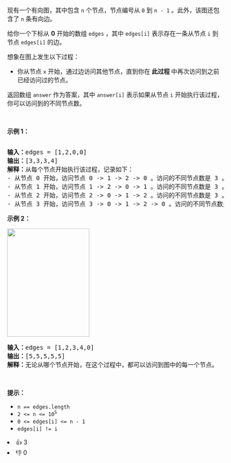 <p>现有一个有向图，其中包含 <code>n</code> 个节点，节点编号从 <code>0</code> 到 <code>n - 1</code> 。此外，该图还包含了 <code>n</code> 条有向边。</p>

<p>给你一个下标从 <strong>0</strong> 开始的数组 <code>edges</code> ，其中 <code>edges[i]</code> 表示存在一条从节点 <code>i</code> 到节点 <code>edges[i]</code> 的边。</p>

<p>想象在图上发生以下过程：</p>

<ul> 
 <li>你从节点 <code>x</code> 开始，通过边访问其他节点，直到你在<strong> 此过程 </strong>中再次访问到之前已经访问过的节点。</li> 
</ul>

<p>返回数组 <code>answer</code> 作为答案，其中 <code>answer[i]</code> 表示如果从节点 <code>i</code> 开始执行该过程，你可以访问到的不同节点数。</p>

<p>&nbsp;</p>

<p><strong class="example">示例 1：</strong></p> 
<img alt="" src="https://assets.leetcode.com/uploads/2023/08/31/graaphdrawio-1.png" /> 
<pre>
<strong>输入：</strong>edges = [1,2,0,0]
<strong>输出：</strong>[3,3,3,4]
<strong>解释：</strong>从每个节点开始执行该过程，记录如下：
- 从节点 0 开始，访问节点 0 -&gt; 1 -&gt; 2 -&gt; 0 。访问的不同节点数是 3 。
- 从节点 1 开始，访问节点 1 -&gt; 2 -&gt; 0 -&gt; 1 。访问的不同节点数是 3 。
- 从节点 2 开始，访问节点 2 -&gt; 0 -&gt; 1 -&gt; 2 。访问的不同节点数是 3 。
- 从节点 3 开始，访问节点 3 -&gt; 0 -&gt; 1 -&gt; 2 -&gt; 0 。访问的不同节点数是 4 。
</pre>

<p><strong class="example">示例 2：</strong></p> 
<img alt="" src="https://assets.leetcode.com/uploads/2023/08/31/graaph2drawio.png" style="width: 191px; height: 251px;" /> 
<pre>
<strong>输入：</strong>edges = [1,2,3,4,0]
<strong>输出：</strong>[5,5,5,5,5]
<strong>解释：</strong>无论从哪个节点开始，在这个过程中，都可以访问到图中的每一个节点。
</pre>

<p>&nbsp;</p>

<p><strong>提示：</strong></p>

<ul> 
 <li><code>n == edges.length</code></li> 
 <li><code>2 &lt;= n &lt;= 10<sup>5</sup></code></li> 
 <li><code>0 &lt;= edges[i] &lt;= n - 1</code></li> 
 <li><code>edges[i] != i</code></li> 
</ul>

<div><li>👍 3</li><li>👎 0</li></div>